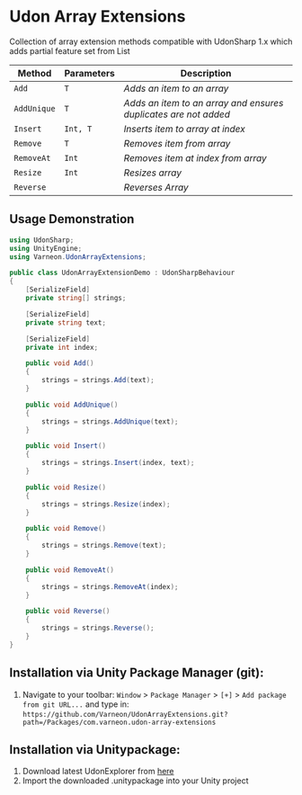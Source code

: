 # Udon Array Extensions

Collection of array extension methods compatible with UdonSharp 1.x which adds partial feature set from List
  
| **Method** | **Parameters** | **Description** |
| - | - | - |
| `Add` | `T` | *Adds an item to an array* |
| `AddUnique` | `T` | *Adds an item to an array and ensures duplicates are not added* |
| `Insert` | `Int, T` | *Inserts item to array at index* |
| `Remove` | `T` | *Removes item from array* |
| `RemoveAt` | `Int` | *Removes item at index from array* |
| `Resize` | `Int` | *Resizes array* |
| `Reverse` | | *Reverses Array* |

## Usage Demonstration
```csharp
using UdonSharp;
using UnityEngine;
using Varneon.UdonArrayExtensions;

public class UdonArrayExtensionDemo : UdonSharpBehaviour
{
    [SerializeField]
    private string[] strings;

    [SerializeField]
    private string text;

    [SerializeField]
    private int index;

    public void Add()
    {
        strings = strings.Add(text);
    }

    public void AddUnique()
    {
        strings = strings.AddUnique(text);
    }

    public void Insert()
    {
        strings = strings.Insert(index, text);
    }

    public void Resize()
    {
        strings = strings.Resize(index);
    }

    public void Remove()
    {
        strings = strings.Remove(text);
    }

    public void RemoveAt()
    {
        strings = strings.RemoveAt(index);
    }

    public void Reverse()
    {
        strings = strings.Reverse();
    }
}

```

## Installation via Unity Package Manager (git):
1. Navigate to your toolbar: `Window` > `Package Manager` > `[+]` > `Add package from git URL...` and type in: `https://github.com/Varneon/UdonArrayExtensions.git?path=/Packages/com.varneon.udon-array-extensions`

## Installation via Unitypackage:
1. Download latest UdonExplorer from [here](https://github.com/Varneon/UdonArrayExtensions/releases/latest)
2. Import the downloaded .unitypackage into your Unity project
